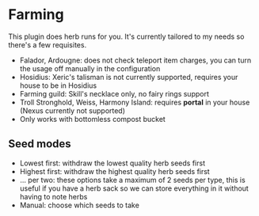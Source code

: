 # Farming

This plugin does herb runs for you. It's currently tailored to my needs so there's a few requisites.

* Falador, Ardougne: does not check teleport item charges, you can turn the usage off manually in
  the configuration
* Hosidius: Xeric's talisman is not currently supported, requires your house to be in Hosidius
* Farming guild: Skill's necklace only, no fairy rings support
* Troll Stronghold, Weiss, Harmony Island: requires **portal** in your house (Nexus currently not
  supported)
* Only works with bottomless compost bucket

## Seed modes

* Lowest first: withdraw the lowest quality herb seeds first
* Highest first: withdraw the highest quality herb seeds first
* ... per two: these options take a maximum of 2 seeds per type, this is useful if you have a herb
  sack so we can store
  everything in it without having to note herbs
* Manual: choose which seeds to take